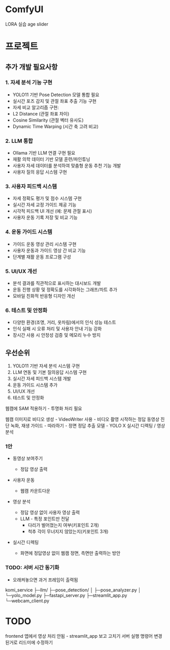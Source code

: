 
# ComfyUI
LORA 실습
age slider



# 프로젝트

## 추가 개발 필요사항

### 1. 자세 분석 기능 구현

- YOLO11 기반 Pose Detection 모델 통합 필요
- 실시간 포즈 감지 및 관절 좌표 추출 기능 구현
- 자세 비교 알고리즘 구현:
- L2 Distance (관절 좌표 차이)
- Cosine Similarity (관절 벡터 유사도)
- Dynamic Time Warping (시간 축 고려 비교)

### 2. LLM 통합
- Ollama 기반 LLM 연결 구현 필요
- 재활 의학 데이터 기반 모델 훈련/파인튜닝
- 사용자 자세 데이터를 분석하여 맞춤형 운동 추천 기능 개발
- 사용자 질의 응답 시스템 구현

### 3. 사용자 피드백 시스템
- 자세 정확도 평가 및 점수 시스템 구현
- 실시간 자세 교정 가이드 제공 기능
- 시각적 피드백 UI 개선 (예: 문제 관절 표시)
- 사용자 운동 기록 저장 및 비교 기능

### 4. 운동 가이드 시스템
- 가이드 운동 영상 관리 시스템 구현
- 사용자 운동과 가이드 영상 간 비교 기능
- 단계별 재활 운동 프로그램 구성

### 5. UI/UX 개선
- 분석 결과를 직관적으로 표시하는 대시보드 개발
- 운동 진행 상황 및 정확도를 시각화하는 그래프/차트 추가
- 모바일 친화적 반응형 디자인 개선

### 6. 테스트 및 안정화
- 다양한 환경(조명, 거리, 옷차림)에서의 인식 성능 테스트
- 인식 실패 시 오류 처리 및 사용자 안내 기능 강화
- 장시간 사용 시 안정성 검증 및 메모리 누수 방지

## 우선순위
1. YOLO11 기반 자세 분석 시스템 구현
2. LLM 연동 및 기본 질의응답 시스템 구현
3. 실시간 자세 피드백 시스템 개발
4. 운동 가이드 시스템 추가
5. UI/UX 개선
6. 테스트 및 안정화


웹캠에 SAM 적용하기 - 투명화 처리 필요

웹캠 이미지로 비디오 생성 - VideoWriter 사용 - 비디오 촬영 시작하는
정답 동영상
진단 녹화, 재생
가이드 - 따라하기 - 정면
정답 추출 모델 - YOLO X
실시간 디렉팅 / 영상 분석

### 1안
- 동영상 보여주기
	- 정답 영상 출력
- 사용자 운동
	- 웹캠 카운트다운
- 영상 분석
	- 정답 영상 없이 사용자 영상 출력
	- LLM - 특정 포인트만 전달
		- 다리가 벌어졌는지 여부(키포인트 2개)
		- 척추 각이 무너지지 않았는지(키포인트 3개)
		
- 실시간 디렉팅
	- 화면에 정답영상 없이 웹캠 정면, 측면만 출력하는 방안

### TODO: 서버 시간 동기화
- 오래켜놓으면 과거 프레임이 출력됨

komi_service
├─llm/
├─pose_detection/
│   ├─pose_analyzer.py
│   └─yolo_model.py
├─fastapi_server.py
├─streamlit_app.py
└─webcam_client.py



# TODO
frontend 앱에서 영상 처리 안됨 - streamlit_app 보고 고치기
서버 실행 명령어 변경된거로 리드미에 수정하기
